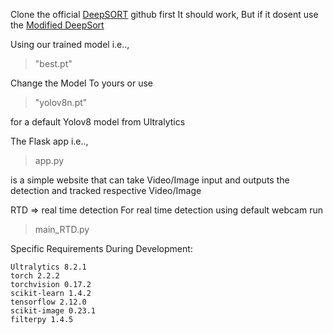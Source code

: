 Clone the official [DeepSORT](https://github.com/nwojke/deep_sort) github first
It should work, But if it dosent use the [Modified DeepSort](https://github.com/DhavanBNaik/ModifiedDeepSort)

Using our trained model i.e.., 
> "best.pt"

Change the Model To yours or use 
> "yolov8n.pt" 

for a default Yolov8 model from Ultralytics

The Flask app i.e..,
> app.py

is a simple website that can take Video/Image input and outputs the detection and tracked respective Video/Image

RTD => real time detection
For real time detection using default webcam run 
> main_RTD.py

Specific Requirements During Development:
```
Ultralytics 8.2.1
torch 2.2.2
torchvision 0.17.2
scikit-learn 1.4.2
tensorflow 2.12.0
scikit-image 0.23.1
filterpy 1.4.5
```
